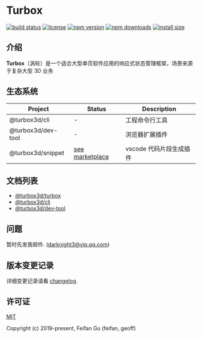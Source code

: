 # Turbox

[![build status](https://img.shields.io/travis/com/turbox3d/turbox/master.svg?style=flat-square)](https://travis-ci.com/github/turbox3d/turbox)
[![license](https://img.shields.io/github/license/turbox3d/turbox?style=flat-square)](https://travis-ci.com/github/turbox3d/turbox)
[![npm version](https://img.shields.io/npm/v/@turbox3d/turbox.svg?style=flat-square)](https://www.npmjs.com/package/@turbox3d/turbox)
[![npm downloads](https://img.shields.io/npm/dm/@turbox3d/turbox.svg?style=flat-square)](https://www.npmjs.com/package/@turbox3d/turbox)
[![install size](https://img.shields.io/bundlephobia/minzip/@turbox3d/turbox?style=flat-square)](https://www.npmjs.com/package/@turbox3d/turbox)

## 介绍
**Turbox**（涡轮）是一个适合大型单页软件应用的响应式状态管理框架，场景来源于复杂大型 3D 业务

## 生态系统
| Project | Status | Description |
|---------|--------|-------------|
| @turbox3d/cli       | - | 工程命令行工具 |
| @turbox3d/dev-tool       | - | 浏览器扩展插件 |
| @turbox3d/snippet  | [see marketplace](https://marketplace.visualstudio.com/items?itemName=feifan-gff.turbox-snippets) | vscode 代码片段生成插件 |

## 文档列表
* <a href="https://turbox3d.github.io/turbox/#/zh-cn/turbox" target="_blank">@turbox3d/turbox</a>
* <a href="https://turbox3d.github.io/turbox/#/zh-cn/cli" target="_blank">@turbox3d/cli</a>
* <a href="https://turbox3d.github.io/turbox/#/zh-cn/dev-tool" target="_blank">@turbox3d/dev-tool</a>

## 问题
暂时先发我邮件. (darknight3@vip.qq.com)

## 版本变更记录
详细变更记录请看 [changelog](CHANGELOG.md).

## 许可证
[MIT](http://opensource.org/licenses/MIT)

Copyright (c) 2019-present, Feifan Gu (feifan, geoff)
